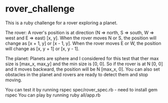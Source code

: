 # rover_challenge

This is a ruby challenge for a rover exploring a planet.

The rover:
A rover's position is at direction (N => north, S => south, W => west and E => east) [x, y].
When the rover moves N or S, the position will change as [x + 1, y] or [x - 1, y].
When the rover moves E or W, the position will change as [x, y + 1] or [x, y - 1].

The planet:
Planets are sphere and I considered for this test that ther max size is [max_x, max_y] and the min size is [0, 0].
So if the rover is at N [0, 0] and it moves backward, the position will be N [max_x, 0].
You can also set obstacles in the planet and rovers are ready to detect them and stop moving.

You can test it by running rspec spec/rover_spec.rb - need to install gem rspec
You can play by running ruby all/app.rb



